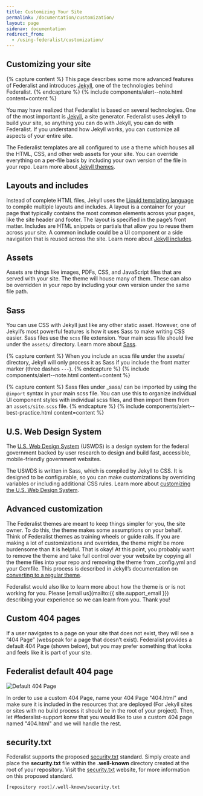 ```yaml
---
title: Customizing Your Site
permalink: /documentation/customization/
layout: page
sidenav: documentation
redirect_from: 
  - /using-federalist/customization/
---
```


## Customizing your site

{% capture content %}
This page describes some more advanced features of Federalist and introduces
[Jekyll](https://jekyllrb.com/), one of the technologies behind Federalist.
{% endcapture %}
{% include components/alert--note.html content=content %}

You may have realized that Federalist is based on several technologies. One of
the most important is [Jekyll](https://jekyllrb.com/), a site generator.
Federalist uses Jekyll to build your site, so anything you can do with Jekyll,
you can do with Federalist.  If you understand how Jekyll works, you can
customize all aspects of your entire site.

The Federalist templates are all configured to use a theme which houses all the
HTML, CSS, and other web assets for your site. You can override everything on
a per-file basis by including your own version of the file in your repo. Learn
more about [Jekyll themes](https://jekyllrb.com/docs/themes/).


## Layouts and includes

Instead of complete HTML files, Jekyll uses the [Liquid templating
language](https://jekyllrb.com/docs/templates/) to compile multiple layouts and
includes. A layout is a container for your page that typically contains the most
common elements across your pages, like the site header and footer. The layout
is specified in the page’s front matter. Includes are HTML snippets or partials
that allow you to reuse them across your site. A common include could be a UI
component or a side navigation that is reused across the site. Learn more about
[Jekyll includes](https://jekyllrb.com/docs/includes/).


## Assets

Assets are things like images, PDFs, CSS, and JavaScript files that are served
with your site. The theme will house many of them. These can also be overridden
in your repo by including your own version under the same file path.


## Sass

You can use CSS with Jekyll just like any other static asset. However, one of
Jekyll’s most powerful features is how it uses Sass to make writing CSS easier.
Sass files use the `scss` file extension. Your main scss file should live under
the `assets/` directory. Learn more about [Sass](https://sass-lang.com/).

{% capture content %}
When you include an scss file under the assets/ directory, Jekyll will only
process it as Sass if you include the front matter marker (three dashes `---`).
{% endcapture %}
{% include components/alert--note.html content=content %}

{% capture content %}
Sass files under \_sass/ can be imported by using the `@import` syntax in your
main scss file. You can use this to organize individual UI component styles with
individual scss files, and then import them from an `assets/site.scss` file.
{% endcapture %}
{% include components/alert--best-practice.html content=content %}


## U.S. Web Design System

The [U.S. Web Design System](https://designsystem.digital.gov/) (USWDS) is
a design system for the federal government backed by user research to design and
build fast, accessible, mobile-friendly government websites.

The USWDS is written in Sass, which is compiled by Jekyll to CSS. It is designed
to be configurable, so you can make customizations by overriding variables or
including additional CSS rules. Learn more about [customizing the U.S. Web
Design System](https://designsystem.digital.gov/getting-started/developers/#customization-and-theming).


## Advanced customization

The Federalist themes are meant to keep things simpler for you, the site owner.
To do this, the theme makes some assumptions on your behalf. Think of Federalist
themes as training wheels or guide rails. If you are making a lot of
customizations and overrides, the theme might be more burdensome than it is
helpful. That is okay! At this point, you probably want to remove the theme and
take full control over your website by copying all the theme files into your
repo and removing the theme from \_config.yml and your Gemfile. This process is
described in Jekyll’s documentation on [converting to a regular theme](https://jekyllrb.com/docs/themes/#converting-gem-based-themes-to-regular-themes).

Federalist would also like to learn more about how the theme is or is not
working for you. Please [email us](mailto:{{ site.support_email }}) describing
your experience so we can learn from you. Thank you!

## Custom 404 pages
If a user navigates to a page on your site that does not exist, they will see a “404 Page” (webspeak for a page that doesn’t exist). Federalist provides a default 404 Page (shown below), but you may prefer something that looks and feels like it is part of your site.

## Federalist default 404 page
![Default 404 Page]({{site.baseurl}}/assets/images/default-404.png)

In order to use a custom 404 Page, name your 404 Page "404.html" and make sure it is included in the resources that are deployed (For Jekyll sites or sites with no build process it should be in the root of your project). Then, let #federalist-support konw that you would like to use a custom 404 page named "404.html" and we will handle the rest.

## security.txt

Federalist supports the proposed [security.txt](https://securitytxt.org/) standard.  Simply create and place the **security.txt** file within the **.well-known** directory created at the root of your repository.  Visit the [security.txt](https://securitytxt.org/) website, for more information on this proposed standard.
```
[repository root]/.well-known/security.txt
```

